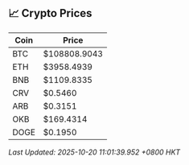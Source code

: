 ## 📈 Crypto Prices

| Coin | Price |
| ---- | ----- |
| BTC | $108808.9043 |
| ETH | $3958.4939 |
| BNB | $1109.8335 |
| CRV | $0.5460 |
| ARB | $0.3151 |
| OKB | $169.4314 |
| DOGE | $0.1950 |

_Last Updated: 2025-10-20 11:01:39.952 +0800 HKT_